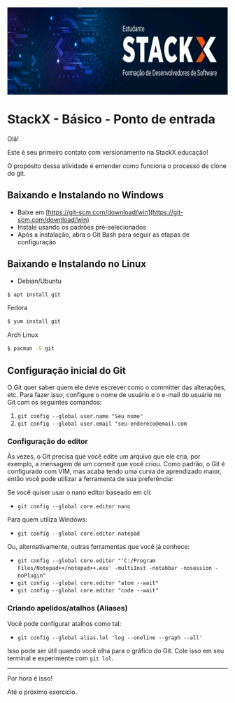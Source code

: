 <img src="stackx.jpg" align="center" height="200em" width="100%"> 

# StackX - Básico - Ponto de entrada

Olá!

Este é seu primeiro contato com versionamento na StackX educação!

O propósito dessa atividade é entender como funciona o processo de clone do git.

## Baixando e Instalando no Windows

* Baixe em [https://git-scm.com/download/win](https://git-scm.com/download/win)
* Instale usando os padrões pré-selecionados
* Após a instalação, abra o Git Bash para seguir as etapas de configuração

## Baixando e Instalando no Linux 

* Debian/Ubuntu
```bash
$ apt install git
```

Fedora
```bash
$ yum install git
```

Arch Linux
```bash
$ pacman -S git
```

## Configuração inicial do Git

O Git quer saber quem ele deve escrever como o committer das alterações, etc.
Para fazer isso, configure o nome de usuário e o e-mail do usuário no Git com os seguintes comandos:

1. `git config --global user.name "Seu nome"`
2. `git config --global user.email "seu-endereco@email.com`

### Configuração do editor

Às vezes, o Git precisa que você edite um arquivo que ele cria, por exemplo, a mensagem de um commit que você criou.
Como padrão, o Git é configurado com VIM, mas acaba tendo uma curva de aprendizado maior, então você pode utilizar a ferramenta de sua preferência:

Se você quiser usar o nano editor baseado em cli:
- `git config --global core.editor nano`

Para quem utiliza Windows:
- `git config --global core.editor notepad`

Ou, alternativamente, outras ferramentas que você já conhece:

- `git config --global core.editor "'C:/Program Files/Notepad++/notepad++.exe' -multiInst -notabbar -nosession -noPlugin"`
- `git config --global core.editor "atom --wait"`
- `git config --global core.editor "code --wait"`

### Criando apelidos/atalhos (Aliases)

Você pode configurar atalhos como tal:
* `git config --global alias.lol 'log --oneline --graph --all'`

Isso pode ser útil quando você olha para o gráfico do Git.
Cole isso em seu terminal e experimente com `git lol`.

---

Por hora é isso!

Até o próximo exercício.

